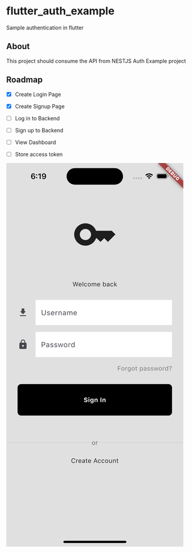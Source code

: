 # flutter_auth_example

Sample authentication in flutter

## About

This project should consume the API from NESTJS Auth Example project


## Roadmap

- [x] Create Login Page
- [x] Create Signup Page
- [ ] Log in to Backend
- [ ] Sign up to Backend
- [ ] View Dashboard
- [ ] Store access token 
 



![](screenshot.png)